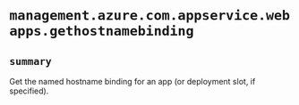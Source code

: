 # `management.azure.com.appservice.webapps.gethostnamebinding`

## `summary`
Get the named hostname binding for an app (or deployment slot, if specified).


